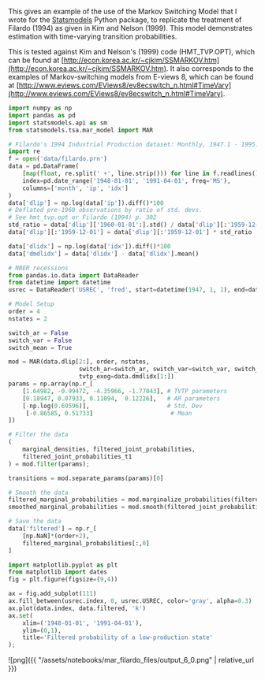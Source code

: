 
This gives an example of the use of the Markov Switching Model that I wrote for the [Statsmodels](https://github.com/statsmodels/statsmodels) Python package, to replicate the treatment of Filardo (1994) as given in Kim and Nelson (1999). This model demonstrates estimation with time-varying transition probabilities.

This is tested against Kim and Nelson's (1999) code (HMT_TVP.OPT), which can be found at [http://econ.korea.ac.kr/~cjkim/SSMARKOV.htm](http://econ.korea.ac.kr/~cjkim/SSMARKOV.htm). It also corresponds to the examples of Markov-switching models from E-views 8, which can be found at [http://www.eviews.com/EViews8/ev8ecswitch_n.html#TimeVary](http://www.eviews.com/EViews8/ev8ecswitch_n.html#TimeVary).

<!-- TEASER_END -->


```python
import numpy as np
import pandas as pd
import statsmodels.api as sm
from statsmodels.tsa.mar_model import MAR
```


```python
# Filardo's 1994 Industrial Production dataset: Monthly, 1947.1 - 1995.3
import re
f = open('data/filardo.prn')
data = pd.DataFrame(
    [map(float, re.split(' +', line.strip())) for line in f.readlines()[:-1]],
    index=pd.date_range('1948-01-01', '1991-04-01', freq='MS'),
    columns=['month', 'ip', 'idx']
)
data['dlip'] = np.log(data['ip']).diff()*100
# Deflated pre-1960 observations by ratio of std. devs.
# See hmt_tvp.opt or Filardo (1994) p. 302
std_ratio = data['dlip']['1960-01-01':].std() / data['dlip'][:'1959-12-01'].std()
data['dlip'][:'1959-12-01'] = data['dlip'][:'1959-12-01'] * std_ratio

data['dlidx'] = np.log(data['idx']).diff()*100
data['dmdlidx'] = data['dlidx'] - data['dlidx'].mean()

# NBER recessions
from pandas.io.data import DataReader
from datetime import datetime
usrec = DataReader('USREC', 'fred', start=datetime(1947, 1, 1), end=datetime(2013, 4, 1))
```


```python
# Model Setup
order = 4
nstates = 2

switch_ar = False
switch_var = False
switch_mean = True
```


```python
mod = MAR(data.dlip[2:], order, nstates,
                    switch_ar=switch_ar, switch_var=switch_var, switch_mean=switch_mean,
                    tvtp_exog=data.dmdlidx[1:])
params = np.array(np.r_[
    [1.64982, -0.99472, -4.35966, -1.77043], # TVTP parameters
    [0.18947, 0.07933, 0.11094,  0.12226],   # AR parameters
    [-np.log(0.69596)],                      # Std. Dev
     [-0.86585, 0.51733]                      # Mean
])
```


```python
# Filter the data
(
    marginal_densities, filtered_joint_probabilities,
    filtered_joint_probabilities_t1
) = mod.filter(params);

transitions = mod.separate_params(params)[0]

# Smooth the data
filtered_marginal_probabilities = mod.marginalize_probabilities(filtered_joint_probabilities[1:])
smoothed_marginal_probabilities = mod.smooth(filtered_joint_probabilities, filtered_joint_probabilities_t1, transitions)

# Save the data
data['filtered'] = np.r_[
    [np.NaN]*(order+2),
    filtered_marginal_probabilities[:,0]
]
```


```python
import matplotlib.pyplot as plt
from matplotlib import dates
fig = plt.figure(figsize=(9,4))

ax = fig.add_subplot(111)
ax.fill_between(usrec.index, 0, usrec.USREC, color='gray', alpha=0.3)
ax.plot(data.index, data.filtered, 'k')
ax.set(
    xlim=('1948-01-01', '1991-04-01'),
    ylim=(0,1),
    title='Filtered probability of a low-production state'
);
```


![png]({{ "/assets/notebooks/mar_filardo_files/output_6_0.png" | relative_url }})

